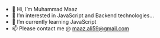 - 👋 Hi, I’m Muhammad Maaz
- 👀 I’m interested in JavaScript and Backend technologies...
- 🌱 I’m currently learning JavaScript
- 📫 Please contact me @ maaz.ali59@gmail.com

<!---
MuhammadMaaz944/MuhammadMaaz944 is a ✨ special ✨ repository because its `README.md` (this file) appears on your GitHub profile.
You can click the Preview link to take a look at your changes.
--->
